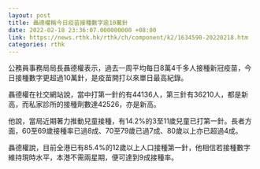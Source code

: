 ```yaml
---
layout: post
title: 聶德權稱今日疫苗接種數字逾10萬針
date: 2022-02-18 23:36:07.000000000 +08:00
link: https://news.rthk.hk/rthk/ch/component/k2/1634590-20220218.htm
categories: rthk
---
```


公務員事務局局長聶德權表示，過去一周平均每日8萬4千多人接種新冠疫苗，今日接種數字更超過10萬針，是疫苗開打以來單日最高紀錄。

聶德權在社交網站說，當中打第一針的有44136人，第三針有36210人，都是新高，而私家診所的接種劑數達42526，亦是新高。

他說，當局近期著力推動兒童接種，有14.2%的3至11歲兒童已打第一針。長者方面，60至69歲接種率已過8成、70至79歲已過7成、80歲以上亦已超過4成。

聶德權說，目前全港已有85.4%的12歲以上人口接種第一針，他相信若接種數字維持現時水平，本港不需兩星期，便可達到9成接種率。
